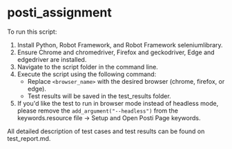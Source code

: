 # posti_assignment

To run this script:
1. Install Python, Robot Framework, and Robot Framework seleniumlibrary.
2. Ensure Chrome and chromedriver, Firefox and geckodriver, Edge and edgedriver are installed.
3. Navigate to the script folder in the command line.
4. Execute the script using the following command:
   - Replace `<browser_name>` with the desired browser (chrome, firefox, or edge). 
   - Test results will be saved in the test_results folder.
5. If you'd like the test to run in browser mode instead of headless mode, please remove the `add_argument("--headless")` from the keywords.resource file -> Setup and Open Posti Page keywords.

All detailed description of test cases and test results can be found on test_report.md.